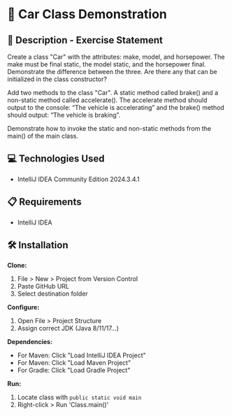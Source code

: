 # 🚗 Car Class Demonstration

## 📄 Description - Exercise Statement

Create a class "Car" with the attributes: make, model, and horsepower. The make must be final static, the model static, and the horsepower final. Demonstrate the difference between the three. Are there any that can be initialized in the class constructor?

Add two methods to the class "Car". A static method called brake() and a non-static method called accelerate(). The accelerate method should output to the console: “The vehicle is accelerating” and the brake() method should output: “The vehicle is braking”.

Demonstrate how to invoke the static and non-static methods from the main() of the main class.

## 💻 Technologies Used

- IntelliJ IDEA Community Edition 2024.3.4.1

## 📋 Requirements

- IntelliJ IDEA

## 🛠️ Installation

**Clone:**
1. File > New > Project from Version Control
2. Paste GitHub URL
3. Select destination folder

**Configure:**
1. Open File > Project Structure
2. Assign correct JDK (Java 8/11/17...)

**Dependencies:**
- For Maven: Click "Load IntelliJ IDEA Project"
- For Maven: Click "Load Maven Project"
- For Gradle: Click "Load Gradle Project"

**Run:**
1. Locate class with `public static void main`
2. Right-click > Run 'Class.main()'  